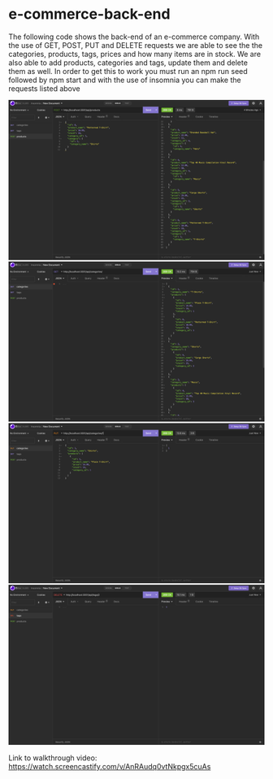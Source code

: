 # e-commerce-back-end

The following code shows the back-end of an e-commerce company.
With the use of GET, POST, PUT and DELETE requests we are able
to see the the categories, products, tags, prices and how many 
items are in stock. 
We are also able to add products, categories and tags, update them 
and delete them as well. 
In order to get this to work you must run an npm run seed followed
by npm start and with the use of insomnia you can make the requests 
listed above

![screenshot from my ecommerce back end](./Assets/Screen%20Shot%202022-10-18%20at%203.31.26%20PM.png)
![screenshot from my ecommerce back end](./Assets/Screen%20Shot%202022-10-18%20at%203.31.40%20PM.png)
![screenshot from my ecommerce back end](./Assets/Screen%20Shot%202022-10-18%20at%203.32.15%20PM.png)
![screenshot from my ecommerce back end](./Assets/Screen%20Shot%202022-10-18%20at%203.32.32%20PM.png)


Link to walkthrough video: https://watch.screencastify.com/v/AnRAudq0vtNkpgx5cuAs